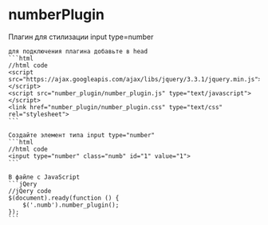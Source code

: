 # numberPlugin
Плагин для стилизации input type=number


    для подключения плагина добавьте в head
    ```html
    //html code
    <script src="https://ajax.googleapis.com/ajax/libs/jquery/3.3.1/jquery.min.js"></script>
    <script src="number_plugin/number_plugin.js" type="text/javascript"></script>
    <link href="number_plugin/number_plugin.css" type="text/css" rel="stylesheet">
    ```
    
    Создайте элемент типа input type="number"
    ```html
    //html code
    <input type="number" class="numb" id="1" value="1">
    ```
    
    В файле с JavaScript 
    ```jQery
    //jQery code
    $(document).ready(function () {
        $('.numb').number_plugin();
    });
    ```
